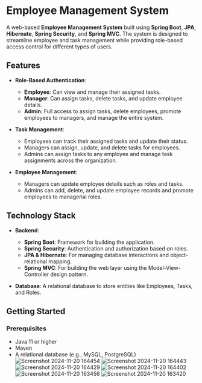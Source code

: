 # Employee Management System

A web-based **Employee Management System** built using **Spring Boot**, **JPA**, **Hibernate**, **Spring Security**, and **Spring MVC**. The system is designed to streamline employee and task management while providing role-based access control for different types of users.

## Features

- **Role-Based Authentication**:
  - **Employee**: Can view and manage their assigned tasks.
  - **Manager**: Can assign tasks, delete tasks, and update employee details.
  - **Admin**: Full access to assign tasks, delete employees, promote employees to managers, and manage the entire system.

- **Task Management**:
  - Employees can track their assigned tasks and update their status.
  - Managers can assign, update, and delete tasks for employees.
  - Admins can assign tasks to any employee and manage task assignments across the organization.

- **Employee Management**:
  - Managers can update employee details such as roles and tasks.
  - Admins can add, delete, and update employee records and promote employees to managerial roles.

## Technology Stack

- **Backend**: 
  - **Spring Boot**: Framework for building the application.
  - **Spring Security**: Authentication and authorization based on roles.
  - **JPA & Hibernate**: For managing database interactions and object-relational mapping.
  - **Spring MVC**: For building the web layer using the Model-View-Controller design pattern.

- **Database**: A relational database to store entities like Employees, Tasks, and Roles.

## Getting Started

### Prerequisites

- Java 11 or higher
- Maven
- A relational database (e.g., MySQL, PostgreSQL)![Screenshot 2024-11-20 164454](https://github.com/user-attachments/assets/07889c01-6c68-47ff-a607-5d37e4707ac9)
![Screenshot 2024-11-20 164443](https://github.com/user-attachments/assets/eade0f4a-429e-468e-9fcf-efe1d58751a6)
![Screenshot 2024-11-20 164429](https://github.com/user-attachments/assets/4366c7be-d515-4faa-8189-e6a678cf939a)
![Screenshot 2024-11-20 164402](https://github.com/user-attachments/assets/95be8561-d676-44c4-a125-9a774fc26afa)
![Screenshot 2024-11-20 163456](https://github.com/user-attachments/assets/0dda2f95-24a8-4d72-b5a9-80395582b3c8)
![Screenshot 2024-11-20 163420](https://github.com/user-attachments/assets/3d25fc3e-cee0-41f3-94a5-3250a7cf8269)

